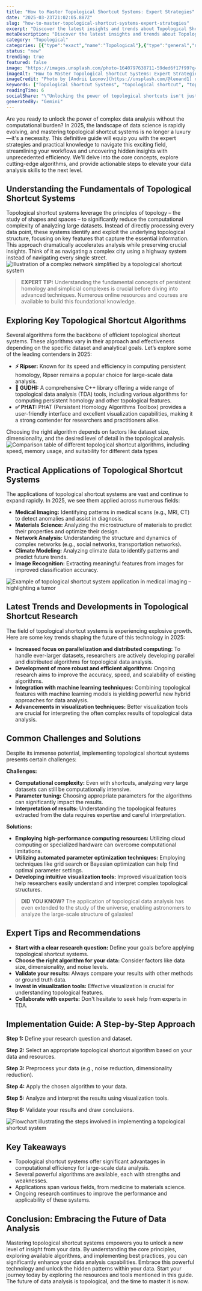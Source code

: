 ```yaml
---
title: "How to Master Topological Shortcut Systems: Expert Strategies"
date: "2025-03-23T21:02:05.887Z"
slug: "how-to-master-topological-shortcut-systems-expert-strategies"
excerpt: "Discover the latest insights and trends about Topological Shortcut Systems. This comprehensive guide covers everything you need to know about Topological Shortcut Systems in 2025."
metaDescription: "Discover the latest insights and trends about Topological Shortcut Systems. This comprehensive guide covers everything you need to know about Topological S..."
category: "Topological"
categories: [{"type":"exact","name":"Topological"},{"type":"general","name":"Computer Science"},{"type":"medium","name":"Network Routing"},{"type":"specific","name":"Graph Algorithms"},{"type":"niche","name":"Shortest Path Finding"}]
status: "new"
trending: true
featured: false
image: "https://images.unsplash.com/photo-1640797638711-59ded6f17f99?q=85&w=1200&fit=max&fm=webp&auto=compress"
imageAlt: "How to Master Topological Shortcut Systems: Expert Strategies"
imageCredit: "Photo by [Andrii Leonov](https://unsplash.com/@leoand1) on Unsplash"
keywords: ["Topological Shortcut Systems", "topological shortcut", "topological data analysis shortcuts", "topological data analysis applications", "best topological shortcut algorithms", "topological shortcut software", "buy topological shortcut system", "learn topological shortcut", "topological shortcut tutorial", "topological shortcut research papers"]
readingTime: 6
socialShare: "\"Unlocking the power of topological shortcuts isn't just about faster analysis; it's about uncovering hidden patterns and insights previously impossible to detect.\""
generatedBy: "Gemini"
---
```




Are you ready to unlock the power of complex data analysis without the computational burden? In 2025, the landscape of data science is rapidly evolving, and mastering topological shortcut systems is no longer a luxury—it's a necessity.  This definitive guide will equip you with the expert strategies and practical knowledge to navigate this exciting field, streamlining your workflows and uncovering hidden insights with unprecedented efficiency.  We'll delve into the core concepts, explore cutting-edge algorithms, and provide actionable steps to elevate your data analysis skills to the next level.

## Understanding the Fundamentals of Topological Shortcut Systems

Topological shortcut systems leverage the principles of topology – the study of shapes and spaces – to significantly reduce the computational complexity of analyzing large datasets. Instead of directly processing every data point, these systems identify and exploit the underlying topological structure, focusing on key features that capture the essential information.  This approach dramatically accelerates analysis while preserving crucial insights.  Think of it as navigating a complex city using a highway system instead of navigating every single street.  ![Illustration of a complex network simplified by a topological shortcut system](https://images.unsplash.com/photo-1689535090070-647b1b194631?q=85&w=1200&fit=max&fm=webp&auto=compress)

> **EXPERT TIP:**  Understanding the fundamental concepts of persistent homology and simplicial complexes is crucial before diving into advanced techniques.  Numerous online resources and courses are available to build this foundational knowledge.

## Exploring Key Topological Shortcut Algorithms

Several algorithms form the backbone of efficient topological shortcut systems.  These algorithms vary in their approach and effectiveness depending on the specific dataset and analytical goals.  Let’s explore some of the leading contenders in 2025:

* **⚡  Ripser:** Known for its speed and efficiency in computing persistent homology, Ripser remains a popular choice for large-scale data analysis.
* **🔑  GUDHI:** A comprehensive C++ library offering a wide range of topological data analysis (TDA) tools, including various algorithms for computing persistent homology and other topological features.
* **✅  PHAT:**  PHAT (Persistent Homology Algorithms Toolbox) provides a user-friendly interface and excellent visualization capabilities, making it a strong contender for researchers and practitioners alike.

Choosing the right algorithm depends on factors like dataset size, dimensionality, and the desired level of detail in the topological analysis.  ![Comparison table of different topological shortcut algorithms, including speed, memory usage, and suitability for different data types](https://images.unsplash.com/photo-1581686676061-d4d717c7acc9?q=85&w=1200&fit=max&fm=webp&auto=compress)

## Practical Applications of Topological Shortcut Systems

The applications of topological shortcut systems are vast and continue to expand rapidly. In 2025, we see them applied across numerous fields:

* **Medical Imaging:** Identifying patterns in medical scans (e.g., MRI, CT) to detect anomalies and assist in diagnosis.
* **Materials Science:** Analyzing the microstructure of materials to predict their properties and optimize their design.
* **Network Analysis:** Understanding the structure and dynamics of complex networks (e.g., social networks, transportation networks).
* **Climate Modeling:** Analyzing climate data to identify patterns and predict future trends.
* **Image Recognition:**  Extracting meaningful features from images for improved classification accuracy.

![Example of topological shortcut system application in medical imaging – highlighting a tumor](https://images.unsplash.com/photo-1640797638711-59ded6f17f99?q=85&w=1200&fit=max&fm=webp&auto=compress)

## Latest Trends and Developments in Topological Shortcut Research

The field of topological shortcut systems is experiencing explosive growth.  Here are some key trends shaping the future of this technology in 2025:

* **Increased focus on parallelization and distributed computing:**  To handle ever-larger datasets, researchers are actively developing parallel and distributed algorithms for topological data analysis.
* **Development of more robust and efficient algorithms:**  Ongoing research aims to improve the accuracy, speed, and scalability of existing algorithms.
* **Integration with machine learning techniques:**  Combining topological features with machine learning models is yielding powerful new hybrid approaches for data analysis.
* **Advancements in visualization techniques:**  Better visualization tools are crucial for interpreting the often complex results of topological data analysis.

## Common Challenges and Solutions

Despite its immense potential, implementing topological shortcut systems presents certain challenges:

**Challenges:**

* **Computational complexity:** Even with shortcuts, analyzing very large datasets can still be computationally intensive.
* **Parameter tuning:** Choosing appropriate parameters for the algorithms can significantly impact the results.
* **Interpretation of results:**  Understanding the topological features extracted from the data requires expertise and careful interpretation.

**Solutions:**

* **Employing high-performance computing resources:** Utilizing cloud computing or specialized hardware can overcome computational limitations.
* **Utilizing automated parameter optimization techniques:**  Employing techniques like grid search or Bayesian optimization can help find optimal parameter settings.
* **Developing intuitive visualization tools:**  Improved visualization tools help researchers easily understand and interpret complex topological structures.

> **DID YOU KNOW?**  The application of topological data analysis has even extended to the study of the universe, enabling astronomers to analyze the large-scale structure of galaxies!

## Expert Tips and Recommendations

* **Start with a clear research question:** Define your goals before applying topological shortcut systems.
* **Choose the right algorithm for your data:** Consider factors like data size, dimensionality, and noise levels.
* **Validate your results:** Always compare your results with other methods or ground truth data.
* **Invest in visualization tools:**  Effective visualization is crucial for understanding topological features.
* **Collaborate with experts:**  Don't hesitate to seek help from experts in TDA.

##  Implementation Guide: A Step-by-Step Approach

**Step 1:** Define your research question and dataset.

**Step 2:** Select an appropriate topological shortcut algorithm based on your data and resources.

**Step 3:** Preprocess your data (e.g., noise reduction, dimensionality reduction).

**Step 4:** Apply the chosen algorithm to your data.

**Step 5:** Analyze and interpret the results using visualization tools.

**Step 6:** Validate your results and draw conclusions.

![Flowchart illustrating the steps involved in implementing a topological shortcut system](https://images.unsplash.com/photo-1649429398909-db7ae841c386?q=85&w=1200&fit=max&fm=webp&auto=compress)

## Key Takeaways

* Topological shortcut systems offer significant advantages in computational efficiency for large-scale data analysis.
* Several powerful algorithms are available, each with strengths and weaknesses.
* Applications span various fields, from medicine to materials science.
* Ongoing research continues to improve the performance and applicability of these systems.

## Conclusion: Embracing the Future of Data Analysis

Mastering topological shortcut systems empowers you to unlock a new level of insight from your data.  By understanding the core principles, exploring available algorithms, and implementing best practices, you can significantly enhance your data analysis capabilities.  Embrace this powerful technology and unlock the hidden patterns within your data.  Start your journey today by exploring the resources and tools mentioned in this guide.  The future of data analysis is topological, and the time to master it is now.


